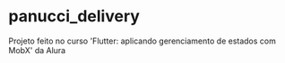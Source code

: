 # panucci_delivery

Projeto feito no curso 'Flutter: aplicando gerenciamento de estados com MobX' da Alura
